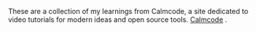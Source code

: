 These are a collection of my learnings from Calmcode, a site dedicated to video tutorials for modern ideas and open source tools. 
[Calmcode](https://calmcode.io/) .


